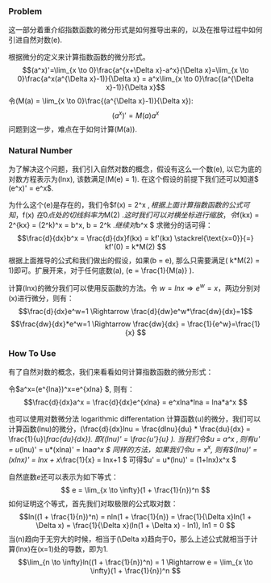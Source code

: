### Problem
这一部分着重介绍指数函数的微分形式是如何推导出来的，以及在推导过程中如何引进自然对数\(e\).

根据微分的定义来计算指数函数的微分形式。
$$(a^x)'=\lim_{x \to 0}\frac{a^{x+\Delta x}-a^x}{\Delta x}=\lim_{x \to 0}\frac{a^x(a^{\Delta x}-1)}{\Delta x} = a^x\lim_{x \to 0}\frac{(a^{\Delta x}-1)}{\Delta x}$$
令\(M(a) = \lim_{x \to 0}\frac{(a^{\Delta x}-1)}{\Delta x}\):
$$ (a^x)' = M(a)a^x$$
问题到这一步，难点在于如何计算\(M(a)\).

### Natural Number
为了解决这个问题，我们引入自然对数的概念，假设有这么一个数\(e\), 以它为底的对数方程表示为\(lnx\), 该数满足\(M(e) = 1\). 在这个假设的前提下我们还可以知道$ (e^x)' = e^x$.

为什么这个\(e\)是存在的，我们令$f(x) = 2^x $, 根据上面计算指数函数的公式可知，$f(x) $在0点处的切线斜率为$M(2) $. 这时我们可以对横坐标进行缩放，令$f(kx) = 2^{kx} = (2^k)^x = b^x, b = 2^k $. 继续对$b^x $ 求微分的话可得：
$$\frac{d}{dx}b^x = \frac{d}{dx}f(kx) = kf'(kx) \stackrel{\text{x=0}}{=} kf'(0) = k*M(2) $$
根据上面推导的公式和我们做出的假设，如果\(b = e\), 那么只需要满足\( k*M(2) = 1\)即可。扩展开来，对于任何底数\(a\), \(e = \frac{1}{M(a)} \).

计算\(lnx\)的微分我们可以使用反函数的方法。令 $w=lnx \Rightarrow e^w=x$，两边分别对\(x\)进行微分，则有：
$$\frac{d}{dx}e^w=1 \Rightarrow \frac{d}{dw}e^w*\frac{dw}{dx}=1$$
$$\frac{dw}{dx}*e^w=1 \Rightarrow \frac{dw}{dx} = \frac{1}{e^w}=\frac{1}{x} $$

### How To Use
有了自然对数的概念，我们来看看如何计算指数函数的微分形式：

令$a^x=(e^{lna})^x=e^{xlna} $, 则有：
$$\frac{d}{dx}a^x = \frac{d}{dx}e^{xlna} = e^xlna*lna = lna*a^x $$

也可以使用对数微分法 logarithmic differentation
计算函数\(u\)的微分，我们可以计算函数\(lnu\)的微分，\(\frac{d}{dx}lnu = \frac{dlnu}{du} * \frac{du}{dx} = \frac{1}{u}*\frac{du}{dx}\). 即\((lnu)' = \frac{u'}{u} \).
当我们令$u = a^x $,则有$u' = u*(lnu)' = u*(xlna)' = lna*a^x $
同样的方法，如果我们令$u = x^x$, 则有$(lnu)' = (xlnx)' = lnx + x*\frac{1}{x} = lnx+1 $
可得$u' = u*(lnu)' = (1+lnx)x^x $

自然底数$e$还可以表示为如下等式：
$$ e = \lim_{x \to \infty}(1 + \frac{1}{n})^n $$
如何证明这个等式，首先我们对取极限的公式取对数：
$$ln((1 + \frac{1}{n})^n) = nln(1 + \frac{1}{n}) = \frac{1}{\Delta x}ln(1 + \Delta x) = \frac{1}{\Delta x}(ln(1 + \Delta x) - ln1), ln1 = 0 $$
当\(n\)趋向于无穷大的时候，相当于\(\Delta x\)趋向于0，那么上述公式就相当于计算\(lnx\)在\(x=1\)处的导数，即为1.
$$\lim_{n \to \infty}ln((1 + \frac{1}{n})^n) = 1 \Rightarrow e = \lim_{x \to \infty}(1 + \frac{1}{n})^n $$
